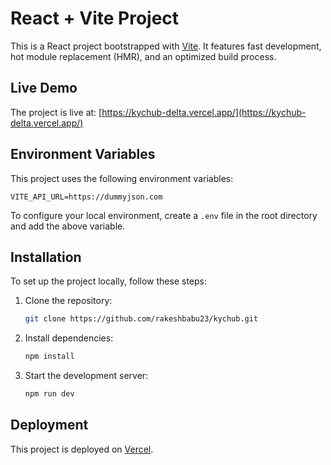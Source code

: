 # React + Vite Project

This is a React project bootstrapped with [Vite](https://vitejs.dev/). It features fast development, hot module replacement (HMR), and an optimized build process.

## Live Demo

The project is live at: [https://kychub-delta.vercel.app/](https://kychub-delta.vercel.app/)

## Environment Variables

This project uses the following environment variables:

```
VITE_API_URL=https://dummyjson.com
```

To configure your local environment, create a `.env` file in the root directory and add the above variable.

## Installation

To set up the project locally, follow these steps:

1. Clone the repository:
   ```sh
   git clone https://github.com/rakeshbabu23/kychub.git
   ```

2. Install dependencies:
   ```sh
   npm install
   ```

3. Start the development server:
   ```sh
   npm run dev
   ```

## Deployment

This project is deployed on [Vercel](https://vercel.com/).
